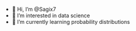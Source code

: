 - 👋 Hi, I’m @Sagix7
- 👀 I’m interested in data science
- 🌱 I’m currently learning probability distributions

<!---
Sagix7/Sagix7 is a ✨ special ✨ repository because its `README.md` (this file) appears on your GitHub profile.
You can click the Preview link to take a look at your changes.
--->

